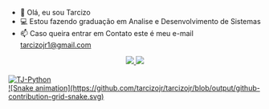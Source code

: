 - 👋 Olá, eu sou Tarcizo 
- 💻 Estou fazendo graduação em Analise e Desenvolvimento de Sistemas
- 📫 Caso queira entrar em Contato este é meu e-mail tarcizojr1@gmail.com

<div align="center">
  <a href="https://github.com/tarcizojr">
  <img height="180em" src="https://github-readme-stats.vercel.app/api?username=tarcizojr&show_icons=true&theme=dark&include_all_commits=true&count_private=true"/>
  <img height="180em" src="https://github-readme-stats.vercel.app/api/top-langs/?username=tarcizojr&layout=compact&langs_count=7&theme=dark"/>
</div>
  
<div style="display: inline_block"><br>
  
  <img align="center" alt="TJ-Python" height="30" width="40" src="https://user-images.githubusercontent.com/62778670/141026924-9afb6d75-2e8c-48e2-a12d-28b60e75c522.png">

</div>
  
<div>
 ![Snake animation](https://github.com/tarcizojr/tarcizojr/blob/output/github-contribution-grid-snake.svg)
  
  </div>
